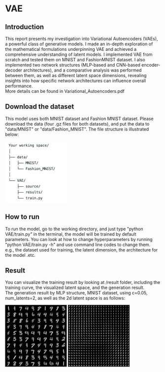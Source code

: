 # VAE
## Introduction
This report presents my investigation into Variational Autoencoders (VAEs), a powerful class of generative models. I made an in-depth exploration of the mathematical formulations underpinning VAE and achieved a comprehensive understanding of latent models. I implemented VAE from scratch and tested them on MNIST and FashionMNIST dataset. I also implemented two network structures (MLP-based and CNN-based encoder-decoder architectures), and a comparative analysis was performed between them, as well as different latent space dimensions, revealing insights into how specific network architectures can influence overall performance.  
More details can be found in Variational_Autoencoders.pdf

## Download the dataset
This model uses both MNIST dataset and Fashion MNIST dataset. Please download the data (four .gz files for both datasets), and
put the data to "data/MNIST" or "data/Fashion_MNIST". The file structure is illustrated below:

<img src="file_structure.png" width="200" height="200">

## How to run
To run the model, go to the working directory, and just type "python VAE/train.py" in the terminal, the model will be trained by default parameters. You can look at how to change hyperparameters by running "python VAE/train.py -h" and use command line codes to change them. e.g., the dataset used for training, the latent dimension, the architecture for the model .etc.

## Result
You can visualize the training result by looking at /result folder, including the training curve, the visualized latent space, and the generation result.  
The generation result by MLP structure, MNIST dataset, using c=0.05, num_latents=2, as well as the 2d latent space is as follows:

<img src="results\generated.png" width="200" height="200">
<img src="results\latent_space.png" width="200" height="200">
